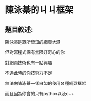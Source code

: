 # 陳泳綦的ㄐㄐ框架
## 題目敘述:
陳泳綦是眾所皆知的網頁大濕


但對寫程式保有無限好奇心的你

對網頁技術也有一點興趣

不過此時的你技術力不足

無法向陳泳綦一樣自如的使用各種網頁框架 

而且因為你會的只有python以及c++

